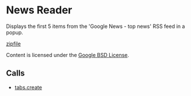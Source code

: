 
News Reader
=======

Displays the first 5 items from the 'Google News - top news' RSS feed in a popup.

[zipfile](http://developer.chrome.com/extensions/examples/extensions/news_a11y.zip)

Content is licensed under the [Google BSD License](http://code.google.com/google_bsd_license.html).

Calls
-----

* [tabs.create](http://developer.chrome.com/extensions/tabs.html#method-create)